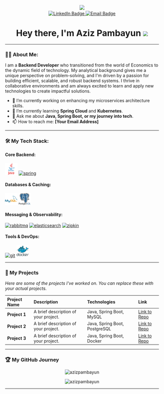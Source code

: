 <div id="header" align="center">
  <img src="https://media.giphy.com/media/M9gbBd9hCsO6hlK6Ci/giphy.gif" width="100"/>
</div>

<div id="badges" align="center">
  <a href="[Your LinkedIn Profile URL]">
    <img src="https://img.shields.io/badge/LinkedIn-blue?style=for-the-badge&logo=linkedin&logoColor=white" alt="LinkedIn Badge"/>
  </a>
  <a href="mailto:[Your Email Address]">
    <img src="https://img.shields.io/badge/Email-red?style=for-the-badge&logo=gmail&logoColor=white" alt="Email Badge"/>
  </a>
</div>

<h1 align="center">
  Hey there, I'm Aziz Pambayun
  <img src="https://media.giphy.com/media/hvRJCLFzcasrR4ia7z/giphy.gif" width="30px"/>
</h1>

---

### 👨‍💻 About Me:
I am a **Backend Developer** who transitioned from the world of Economics to the dynamic field of technology. My analytical background gives me a unique perspective on problem-solving, and I'm driven by a passion for building efficient, scalable, and robust backend systems. I thrive in collaborative environments and am always excited to learn and apply new technologies to create impactful solutions.

- 🔭 I’m currently working on enhancing my microservices architecture skills.
- 🌱 I’m currently learning **Spring Cloud** and **Kubernetes**.
- 💬 Ask me about **Java, Spring Boot, or my journey into tech**.
- 📫 How to reach me: **[Your Email Address]**

---

### 🛠️ My Tech Stack:

#### Core Backend:
<p align="left">
  <a href="https://www.java.com" target="_blank" rel="noreferrer"><img src="https://raw.githubusercontent.com/devicons/devicon/master/icons/java/java-original-wordmark.svg" alt="java" width="40" height="40"/></a>
  <a href="https://spring.io/" target="_blank" rel="noreferrer"><img src="https://www.vectorlogo.zone/logos/springio/springio-icon.svg" alt="spring" width="40" height="40"/></a>
</p>

#### Databases & Caching:
<p align="left">
  <a href="https://www.mysql.com/" target="_blank" rel="noreferrer"><img src="https://raw.githubusercontent.com/devicons/devicon/master/icons/mysql/mysql-original-wordmark.svg" alt="mysql" width="40" height="40"/></a>
  <a href="https://www.postgresql.org" target="_blank" rel="noreferrer"><img src="https://raw.githubusercontent.com/devicons/devicon/master/icons/postgresql/postgresql-original-wordmark.svg" alt="postgresql" width="40" height="40"/></a>
</p>

#### Messaging & Observability:
<p align="left">
  <a href="https://www.rabbitmq.com" target="_blank" rel="noreferrer"><img src="https://www.vectorlogo.zone/logos/rabbitmq/rabbitmq-icon.svg" alt="rabbitmq" width="40" height="40"/></a>
  <a href="https://www.elastic.co" target="_blank" rel="noreferrer"><img src="https://www.vectorlogo.zone/logos/elastic/elastic-icon.svg" alt="elasticsearch" width="40" height="40"/></a>
  <a href="https://zipkin.io/" target="_blank" rel="noreferrer"><img src="https://www.vectorlogo.zone/logos/zipkinio/zipkinio-icon.svg" alt="zipkin" width="40" height="40"/></a>
</p>

#### Tools & DevOps:
<p align="left">
  <a href="https://git-scm.com/" target="_blank" rel="noreferrer"><img src="https://www.vectorlogo.zone/logos/git-scm/git-scm-icon.svg" alt="git" width="40" height="40"/></a>
  <a href="https://www.docker.com/" target="_blank" rel="noreferrer"><img src="https://raw.githubusercontent.com/devicons/devicon/master/icons/docker/docker-original-wordmark.svg" alt="docker" width="40" height="40"/></a>
</p>

---

### 🚀 My Projects

*Here are some of the projects I've worked on. You can replace these with your actual projects.*

| Project Name | Description | Technologies | Link |
| :--- | :--- | :--- | :--- |
| **Project 1** | A brief description of your project. | Java, Spring Boot, MySQL | [Link to Repo]() |
| **Project 2** | A brief description of your project. | Java, Spring Boot, PostgreSQL | [Link to Repo]() |
| **Project 3** | A brief description of your project. | Java, Spring Boot, Docker | [Link to Repo]() |

---

### 🏆 My GitHub Journey

<p align="center">
  <img src="https://github-profile-trophy.vercel.app/?username=azizpambayun&theme=radical&no-frame=true&no-bg=true&margin-w=4" alt="azizpambayun" />
</p>
<p align="center">
  <img src="https://github-readme-stats.vercel.app/api/top-langs/?username=azizpambayun&layout=compact&theme=radical&hide_border=true" alt="azizpambayun" />
</p>

---